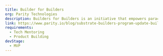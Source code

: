 ```yaml
---
title: Builder for Builders
org: Parity Technologies
description: Builders for Builders is an initiative that empowers parachain teams to build their own thriving communities by adopting the Substrate Builders Program framework.
link: https://www.parity.io/blog/substrate-builders-program-update-builders-for-builders
requirements:
  - Tech Mentoring
  - Product Building
devStage:
  - MVP
---
```

